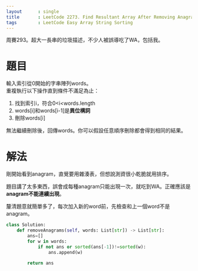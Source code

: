 ```yaml
--- 
layout      : single
title       : LeetCode 2273. Find Resultant Array After Removing Anagrams
tags        : LeetCode Easy Array String Sorting
---
```

周賽293。超大一長串的垃圾描述，不少人被誤導吃了WA，包括我。

# 題目
輸入索引從0開始的字串陣列words。  
重複執行以下操作直到條件不滿足為止：  
1. 找到索引i，符合0<i<words.length  
2. words[i]和words[i-1]是**異位構詞**
3. 刪除words[i]  

無法繼續刪除後，回傳words。你可以假設任意順序刪除都會得到相同的結果。

# 解法
剛開始看到anagram，直覺要用雜湊表，但想說測資很小乾脆就用排序。  

題目講了太多東西，誤會成每種anagram只能出現一次，就吃到WA。正確應該是**anagram不能連續出現**。  

釐清題意就簡單多了，每次加入新的word前，先檢查和上一個word不是anagram。

```python
class Solution:
    def removeAnagrams(self, words: List[str]) -> List[str]:
        ans=[]
        for w in words:
            if not ans or sorted(ans[-1])!=sorted(w):
                ans.append(w)
        
        return ans  
```
